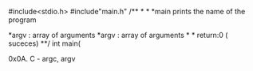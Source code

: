 #include<stdio.h>
#include"main.h"
/**
*
*
*main  prints the name of the program
 
*argv : array of arguments 
*argv : array of arguments
*
*
return:0 ( suceces)
**/
int main( 


0x0A. C - argc, argv
